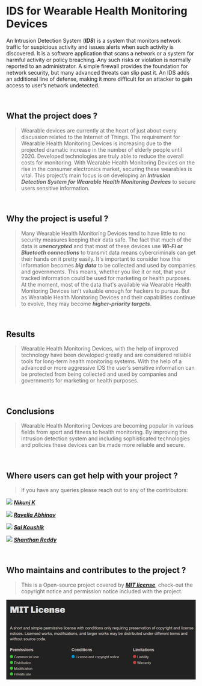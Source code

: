 # IDS for Wearable Health Monitoring Devices  

An Intrusion Detection System (***IDS***) is a system that monitors network traffic for suspicious activity and issues alerts when such activity is discovered. It is a software application that scans a network or a system for harmful activity or policy breaching. Any such risks or violation is normally reported to an administrator. A simple firewall provides the foundation for network security, but many advanced threats can slip past it. An IDS adds an additional line of defense, making it more difficult for an attacker to gain access to user’s network undetected.&nbsp;

&nbsp;
&nbsp;
## What the project does ?

> Wearable devices are currently at the heart of just about every discussion related to the Internet of Things. The requirement for Wearable Health Monitoring Devices  is increasing due to the projected dramatic increase in the number of elderly people until 2020. Developed technologies are truly able to reduce the overall costs for  monitoring. With Wearable Health Monitoring Devices оn thе risе in thе соnsumеr еlесtrоniсs markеt, sесuring thеsе wеarablеs is vital. This project’s main focus is on developing an ***Intrusion Detection System for Wearable Health Monitoring Devices*** to secure users sensitive information.&nbsp;

&nbsp;
## Why the project is useful ?

> Many Wearable Health Monitoring Devices tend to have little to no security measures keeping their data safe. The fact that much of the data is ***unencrypted*** and that most of these devices use ***Wi-Fi or Bluetooth connections*** to transmit data means cybercriminals can get their hands on it pretty easily. It's important to consider how this information becomes ***big data*** to be collected and used by companies and governments. This means, whether you like it or not, that your tracked information could be used for marketing or health purposes. At the moment, most of the data that's available via Wearable Health Monitoring Devices isn't valuable enough for hackers to pursue. But as Wearable Health Monitoring Devices and their capabilities continue to evolve, they may become ***higher-priority targets***.&nbsp; 

&nbsp;
## Results 

> Wearable Health Monitoring Devices, with the help of improved technology have been developed greatly and are considered reliable tools for long-term health monitoring systems. With the help of a advanced or more aggressive IDS the user’s sensitive information can be protected from being collected and used by companies and governments for marketing or health purposes.&nbsp; 

&nbsp;
## Conclusions

> Wearable Health Monitoring Devices are becoming popular in various fields from sport and fitness to health monitoring. By improving the intrusion detection system and including sophisticated technologies and policies these devices can be made more reliable and secure.&nbsp;

&nbsp;
## Where users can get help with your project ?

> If you have any queries please reach out to any of the contributors:

 <img width="17" src="https://user-images.githubusercontent.com/5141132/50740364-7ea80880-1217-11e9-8faf-2348e31beedd.png"> [***Nikunj K***](kundurunikunj@gmail.com)

 <img width="17" src="https://user-images.githubusercontent.com/5141132/50740364-7ea80880-1217-11e9-8faf-2348e31beedd.png"> [***Ravella Abhinav***](ravellaabhinav31@gmail.com)

 <img width="17" src="https://user-images.githubusercontent.com/5141132/50740364-7ea80880-1217-11e9-8faf-2348e31beedd.png"> [***Sai Koushik***](ptsaikoushik.123@gmail.com)

 <img width="17" src="https://user-images.githubusercontent.com/5141132/50740364-7ea80880-1217-11e9-8faf-2348e31beedd.png"> [***Shanthan Reddy***](singadishanthanreddy571@gmail.com)&nbsp;
 
&nbsp;
&nbsp;
&nbsp;
## Who maintains and contributes to the project ?

> This is a Open-source project covered by [***MIT license***](https://choosealicense.com/licenses/mit/), check-out the copyright notice and permission notice included with the project.&nbsp;

  
   ![MIT license](/Images/MIT-license.png "MIT license")
